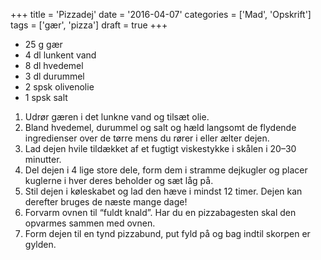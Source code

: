 +++
title = 'Pizzadej'
date = '2016-04-07'
categories = ['Mad', 'Opskrift']
tags = ['gær', 'pizza']
draft = true
+++

* 25 g gær
* 4 dl lunkent vand
* 8 dl hvedemel
* 3 dl durummel
* 2 spsk olivenolie
* 1 spsk salt

1. Udrør gæren i det lunkne vand og tilsæt olie.
2. Bland hvedemel, durummel og salt og hæld langsomt de flydende ingredienser over de tørre mens du rører i eller ælter dejen.
3. Lad dejen hvile tildækket af et fugtigt viskestykke i skålen i 20–30 minutter.
4. Del dejen i 4 lige store dele, form dem i stramme dejkugler og placer kuglerne i hver deres beholder og sæt låg på.
5. Stil dejen i køleskabet og lad den hæve i mindst 12 timer. Dejen kan derefter bruges de næste mange dage!
6. Forvarm ovnen til “fuldt knald”. Har du en pizzabagesten skal den opvarmes sammen med ovnen.
7. Form dejen til en tynd pizzabund, put fyld på og bag indtil skorpen er gylden.
